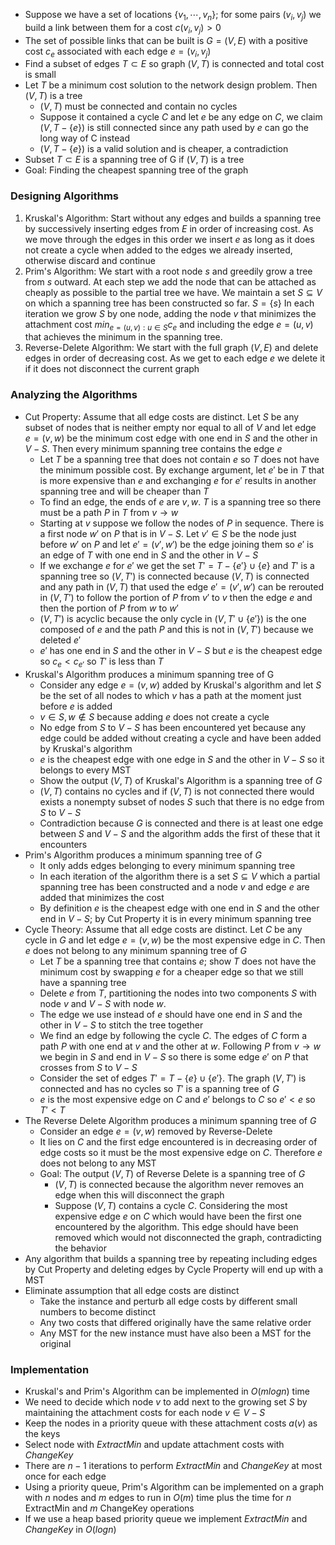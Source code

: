 - Suppose we have a set of locations $\{v_1,\cdots,v_n\}$; for some pairs $(v_i, v_j)$ we build a link between them for a cost $c(v_i, v_j) > 0$
- The set of possible links that can be built is $G=(V,E)$ with a positive cost $c_e$ associated with each edge $e=(v_i,v_j)$
- Find a subset of edges $T\subset E$ so graph $(V,T)$ is connected and total cost is small
- Let $T$ be a minimum cost solution to the network design problem. Then $(V,T)$ is a tree
	- $(V,T)$ must be connected and contain no cycles
	- Suppose it contained a cycle $C$ and let $e$ be any edge on $C$, we claim $(V, T-\{e\})$ is still connected since any path used by $e$ can go the long way of C instead
	- $(V,T-\{e\})$ is a valid solution and is cheaper, a contradiction
- Subset $T\subset E$ is a spanning tree of G if $(V,T)$ is a tree
- Goal: Finding the cheapest spanning tree of the graph
### Designing Algorithms
1. Kruskal's Algorithm: Start without any edges and builds a spanning tree by successively inserting edges from $E$ in order of increasing cost. As we move through the edges in this order we insert $e$ as long as it does not create a cycle when added to the edges we already inserted, otherwise discard and continue
2. Prim's Algorithm: We start with a root node $s$ and greedily grow a tree from $s$ outward. At each step we add the node that can be attached as cheaply as possible to the partial tree we have. We maintain a set $S\subseteq V$ on which a spanning tree has been constructed so far. $S=\{s\}$ In each iteration we grow $S$ by one node, adding the node $v$ that minimizes the attachment cost $min_{e=(u,v):u\in S}c_e$ and including the edge $e=(u,v)$ that achieves the minimum in the spanning tree.
3. Reverse-Delete Algorithm: We start with the full graph $(V,E)$ and delete edges in order of decreasing cost. As we get to each edge $e$ we delete it if it does not disconnect the current graph

### Analyzing the Algorithms
- Cut Property: Assume that all edge costs are distinct. Let $S$ be any subset of nodes that is neither empty nor equal to all of $V$ and let edge $e=(v,w)$ be the minimum cost edge with one end in $S$ and the other in $V-S$. Then every minimum spanning tree contains the edge $e$
	- Let $T$ be a spanning tree that does not contain $e$ so $T$ does not have the minimum possible cost. By exchange argument, let $e'$ be in $T$ that is more expensive than $e$ and exchanging $e$ for $e'$ results in another spanning tree and will be cheaper than $T$
	- To find an edge, the ends of $e$ are $v, w$. $T$ is a spanning tree so there must be a path $P$ in $T$ from $v\rightarrow w$ 
	- Starting at $v$ suppose we follow the nodes of $P$ in sequence. There is a first node $w'$ on $P$ that is in $V-S$. Let $v'\in S$ be the node just before $w'$ on $P$ and let $e'=(v',w')$ be the edge joining them so $e'$ is an edge of $T$ with one end in $S$ and the other in $V-S$
	- If we exchange $e$ for $e'$ we get the set $T'=T-\{e'\}\cup\{e\}$ and $T'$ is a spanning tree so $(V, T')$ is connected because $(V,T)$ is connected and any path in $(V,T)$ that used the edge $e'=(v',w')$ can be rerouted in $(V,T')$ to follow the portion of $P$ from $v'$ to $v$ then the edge $e$ and then the portion of $P$ from $w$ to $w'$
	- $(V,T')$ is acyclic because the only cycle in $(V,T'\cup\{e'\})$ is the one composed of $e$ and the path $P$ and this is not in $(V,T')$ because we deleted $e'$
	- $e'$ has one end in $S$ and the other in $V-S$ but $e$ is the cheapest edge so $c_e<c_{e'}$ so $T'$ is less than $T$
- Kruskal's Algorithm produces a minimum spanning tree of G
	- Consider any edge $e=(v,w)$ added by Kruskal's algorithm and let $S$ be the set of all nodes to which $v$ has a path at the moment just before $e$ is added
	- $v\in S, w\notin S$  because adding $e$ does not create a cycle
	- No edge from $S$ to $V-S$ has been encountered yet because any edge could be added without creating a cycle and have been added by Kruskal's algorithm
	- $e$ is the cheapest edge with one edge in $S$ and the other in $V-S$ so it belongs to every MST
	- Show the output $(V,T)$ of Kruskal's Algorithm is a spanning tree of $G$
	- $(V,T)$ contains no cycles and if $(V,T)$ is not connected there would exists a nonempty subset of nodes $S$ such that there is no edge from $S$ to $V-S$
	- Contradiction because $G$ is connected and there is at least one edge between $S$ and $V-S$ and the algorithm adds the first of these that it encounters
- Prim's Algorithm produces a minimum spanning tree of $G$
	- It only adds edges belonging to every minimum spanning tree
	- In each iteration of the algorithm there is a set $S\subseteq V$ which a partial spanning tree has been constructed and a node $v$ and edge $e$ are added that minimizes the cost
	- By definition $e$ is the cheapest edge with one end in $S$ and the other end in $V-S$; by Cut Property it is in every minimum spanning tree
- Cycle Theory: Assume that all edge costs are distinct. Let $C$ be any cycle in $G$ and let edge $e=(v,w)$ be the most expensive edge in $C$. Then $e$ does not belong to any minimum spanning tree of $G$
	- Let $T$ be a spanning tree that contains $e$; show $T$ does not have the minimum cost by swapping $e$ for a cheaper edge so that we still have a spanning tree
	- Delete $e$ from $T$, partitioning the nodes into two components $S$ with node $v$ and $V-S$ with node $w$. 
	- The edge we use instead of $e$ should have one end in $S$ and the other in $V-S$ to stitch the tree together
	- We find an edge by following the cycle $C$. The edges of $C$ form a path $P$ with one end at $v$ and the other at $w$. Following $P$ from $v\rightarrow w$ we begin in $S$ and end in $V-S$ so there is some edge $e'$ on $P$ that crosses from $S$ to $V-S$
	- Consider the set of edges $T'=T-\{e\}\cup\{e'\}$. The graph $(V,T')$ is connected and has no cycles so $T'$ is a spanning tree of $G$
	- $e$ is the most expensive edge on $C$ and $e'$ belongs to $C$ so $e'<e$ so $T'<T$
- The Reverse Delete Algorithm produces a minimum spanning tree of $G$
	- Consider an edge $e=(v,w)$ removed by Reverse-Delete
	- It lies on $C$ and the first edge encountered is in decreasing order of edge costs so it must be the most expensive edge on $C$. Therefore $e$ does not belong to any MST
	- Goal: The output $(V,T)$ of Reverse Delete is a spanning tree of $G$
		- $(V,T)$ is connected because the algorithm never removes an edge when this will disconnect the graph
		- Suppose $(V,T)$ contains a cycle $C$. Considering the most expensive edge $e$ on $C$ which would have been the first one encountered by the algorithm. This edge should have been removed which would not disconnected the graph, contradicting the behavior
- Any algorithm that builds a spanning tree by repeating including edges by Cut Property and deleting edges by Cycle Property will end up with a MST
- Eliminate assumption that all edge costs are distinct
	- Take the instance and perturb all edge costs by different small numbers to become distinct
	- Any two costs that differed originally have the same relative order
	- Any MST for the new instance must have also been a MST for the original
### Implementation
- Kruskal's and Prim's Algorithm can be implemented in $O(mlogn)$ time
- We need to decide which node $v$ to add next to the growing set $S$ by maintaining the attachment costs for each node $v\in V-S$
- Keep the nodes in a priority queue with these attachment costs $a(v)$ as the keys 
- Select node with $ExtractMin$ and update attachment costs with $ChangeKey$
- There are $n-1$ iterations to perform $ExtractMin$ and $ChangeKey$ at most once for each edge
- Using a priority queue, Prim's Algorithm can be implemented on a graph with $n$ nodes and $m$ edges to run in $O(m)$ time plus the time for $n\text{ ExtractMin}$ and $m\text{ ChangeKey}$ operations
- If we use a heap based priority queue we implement $ExtractMin$ and $ChangeKey$ in $O(logn)$

